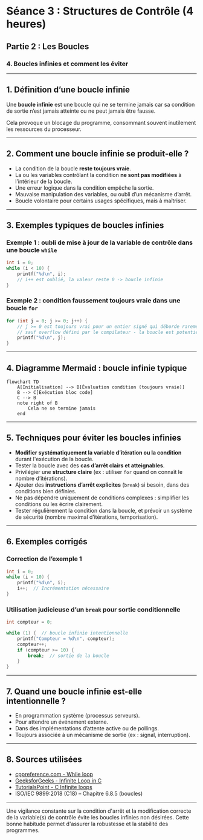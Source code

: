 # Séance 3 : Structures de Contrôle (4 heures)

## Partie 2 : Les Boucles

### 4. Boucles infinies et comment les éviter

---

## 1. Définition d’une boucle infinie

Une **boucle infinie** est une boucle qui ne se termine jamais car sa condition de sortie n’est jamais atteinte ou ne peut jamais être fausse.

Cela provoque un blocage du programme, consommant souvent inutilement les ressources du processeur.

---

## 2. Comment une boucle infinie se produit-elle ?

- La condition de la boucle **reste toujours vraie**.
- La ou les variables contrôlant la condition **ne sont pas modifiées** à l’intérieur de la boucle.
- Une erreur logique dans la condition empêche la sortie.
- Mauvaise manipulation des variables, ou oubli d’un mécanisme d’arrêt.
- Boucle volontaire pour certains usages spécifiques, mais à maîtriser.

---

## 3. Exemples typiques de boucles infinies

### Exemple 1 : oubli de mise à jour de la variable de contrôle dans une boucle `while`

```c
int i = 0;
while (i < 10) {
    printf("%d\n", i);
    // i++ est oublié, la valeur reste 0 -> boucle infinie
}
```

### Exemple 2 : condition faussement toujours vraie dans une boucle `for`

```c
for (int j = 0; j >= 0; j++) {
    // j >= 0 est toujours vrai pour un entier signé qui déborde rarement,
    // sauf overflow défini par le compilateur - la boucle est potentiellement infinie
    printf("%d\n", j);
}
```

---

## 4. Diagramme Mermaid : boucle infinie typique

```mermaid
flowchart TD
    A[Initialisation] --> B[Évaluation condition (toujours vraie)]
    B --> C[Exécution bloc code]
    C --> B
    note right of B
        Cela ne se termine jamais
    end
```

---

## 5. Techniques pour éviter les boucles infinies

- **Modifier systématiquement la variable d’itération ou la condition** durant l'exécution de la boucle.
- Tester la boucle avec des **cas d’arrêt clairs et atteignables**.
- Privilégier une **structure claire** (ex : utiliser `for` quand on connaît le nombre d’itérations).
- Ajouter des **instructions d’arrêt explicites** (`break`) si besoin, dans des conditions bien définies.
- Ne pas dépendre uniquement de conditions complexes : simplifier les conditions ou les écrire clairement.
- Tester régulièrement la condition dans la boucle, et prévoir un système de sécurité (nombre maximal d’itérations, temporisation).

---

## 6. Exemples corrigés

### Correction de l’exemple 1

```c
int i = 0;
while (i < 10) {
    printf("%d\n", i);
    i++;  // Incrémentation nécessaire
}
```

### Utilisation judicieuse d’un `break` pour sortie conditionnelle

```c
int compteur = 0;

while (1) {  // boucle infinie intentionnelle
    printf("Compteur = %d\n", compteur);
    compteur++;
    if (compteur >= 10) {
        break;  // sortie de la boucle
    }
}
```

---

## 7. Quand une boucle infinie est-elle intentionnelle ?

- En programmation système (processus serveurs).
- Pour attendre un événement externe.
- Dans des implémentations d’attente active ou de pollings.
- Toujours associée à un mécanisme de sortie (ex : signal, interruption).

---

## 8. Sources utilisées

- [cppreference.com - While loop](https://en.cppreference.com/w/c/language/while)  
- [GeeksforGeeks - Infinite Loop in C](https://www.geeksforgeeks.org/infinite-loops-in-c-and-its-types/)  
- [TutorialsPoint - C Infinite loops](https://www.tutorialspoint.com/cprogramming/c_infinite_loop.htm)  
- ISO/IEC 9899:2018 (C18) – Chapitre 6.8.5 (boucles)

---

Une vigilance constante sur la condition d'arrêt et la modification correcte de la variable(s) de contrôle évite les boucles infinies non désirées. Cette bonne habitude permet d'assurer la robustesse et la stabilité des programmes.